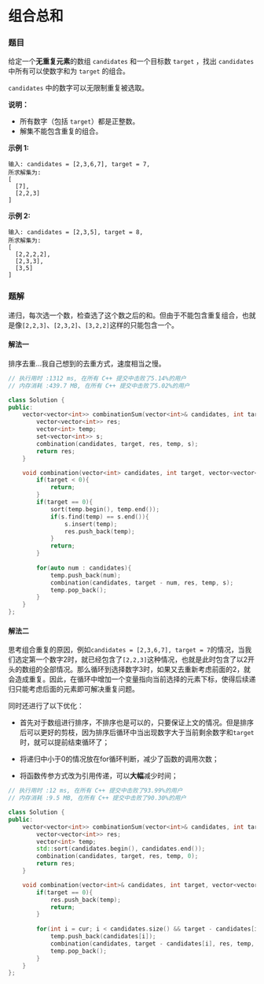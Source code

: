 # 组合总和

### 题目

给定一个**无重复元素**的数组 `candidates` 和一个目标数 `target` ，找出 `candidates` 中所有可以使数字和为 `target` 的组合。

`candidates` 中的数字可以无限制重复被选取。

**说明：**

- 所有数字（包括 `target`）都是正整数。
- 解集不能包含重复的组合。 

**示例 1:**

```
输入: candidates = [2,3,6,7], target = 7,
所求解集为:
[
  [7],
  [2,2,3]
]
```

**示例 2:**

```
输入: candidates = [2,3,5], target = 8,
所求解集为:
[
  [2,2,2,2],
  [2,3,3],
  [3,5]
]
```



### 题解

递归，每次选一个数，检查选了这个数之后的和。但由于不能包含重复组合，也就是像`[2,2,3]`、`[2,3,2]`、`[3,2,2]`这样的只能包含一个。

#### 解法一

排序去重...我自己想到的去重方式，速度相当之慢。

```c++
// 执行用时 :1312 ms, 在所有 C++ 提交中击败了5.14%的用户
// 内存消耗 :439.7 MB, 在所有 C++ 提交中击败了5.02%的用户

class Solution {
public:
    vector<vector<int>> combinationSum(vector<int>& candidates, int target) {
        vector<vector<int>> res;
        vector<int> temp;
        set<vector<int>> s;
        combination(candidates, target, res, temp, s);
        return res;
    }

    void combination(vector<int> candidates, int target, vector<vector<int>>& res, vector<int> temp, set<vector<int>>& s){
        if(target < 0){
            return;
        }
        if(target == 0){
            sort(temp.begin(), temp.end());
            if(s.find(temp) == s.end()){
                s.insert(temp);
                res.push_back(temp);
            }
            return;
        }
        
        for(auto num : candidates){
            temp.push_back(num);
            combination(candidates, target - num, res, temp, s);
            temp.pop_back();
        }
    }
};
```

#### 解法二

思考组合重复的原因，例如`candidates = [2,3,6,7], target = 7`的情况，当我们选定第一个数字2时，就已经包含了`[2,2,3]`这种情况，也就是此时包含了以2开头的数组的全部情况。那么循环到选择数字3时，如果又去重新考虑前面的2，就会造成重复。因此，在循环中增加一个变量指向当前选择的元素下标，使得后续递归只能考虑后面的元素即可解决重复问题。

同时还进行了以下优化：

+ 首先对于数组进行排序，不排序也是可以的，只要保证上文的情况。但是排序后可以更好的剪枝，因为排序后循环中当出现数字大于当前剩余数字和`target`时，就可以提前结束循环了；

+ 将递归中小于0的情况放在for循环判断，减少了函数的调用次数；
+ 将函数传参方式改为引用传递，可以**大幅**减少时间；

```c++
// 执行用时 :12 ms, 在所有 C++ 提交中击败了93.99%的用户
// 内存消耗 :9.5 MB, 在所有 C++ 提交中击败了90.30%的用户

class Solution {
public:
    vector<vector<int>> combinationSum(vector<int>& candidates, int target) {
        vector<vector<int>> res;
        vector<int> temp;
        std::sort(candidates.begin(), candidates.end());
        combination(candidates, target, res, temp, 0);
        return res;
    }

    void combination(vector<int>& candidates, int target, vector<vector<int>>& res, vector<int>& temp, int cur){
        if(target == 0){
            res.push_back(temp);
            return;
        }
        
        for(int i = cur; i < candidates.size() && target - candidates[i] >= 0; i++){
            temp.push_back(candidates[i]);
            combination(candidates, target - candidates[i], res, temp, i);
            temp.pop_back();
        }
    }
};
```

